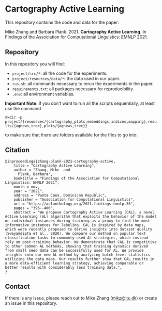 # Cartography Active Learning

This repository contains the code and data for the paper:

Mike Zhang and Barbara Plank. 2021. **Cartography Active Learning**. In Findings of the Association for Computational Linguistics: EMNLP 2021.

## Repository
In this repository you will find:

* `project/src/*`: all the code for the experiments.
* `project/resources/data/*`: the data used in our paper.
* `run.sh`: all commands necessary to rerun the experiments
in the paper.
* `requirements.txt`: all packages necessary for reproducibility.
* `.env`: all environment variables. 
  
**Important Note**: if you don't want to run all the scripts sequentially, at
least use the command 

`mkdir -p project/{resources/{cartography_plots,embeddings,indices,mapping},results/{agnews,trec},plots/{agnews,trec}}
` 

to make sure that there are folders available for the files to go into.

## Citation
```
@inproceedings{zhang-plank-2021-cartography-active,
    title = "Cartography Active Learning",
    author = "Zhang, Mike  and
      Plank, Barbara",
    booktitle = "Findings of the Association for Computational Linguistics: EMNLP 2021",
    month = nov,
    year = "2021",
    address = "Punta Cana, Dominican Republic",
    publisher = "Association for Computational Linguistics",
    url = "https://aclanthology.org/2021.findings-emnlp.36",
    pages = "395--406",
    abstract = "We propose Cartography Active Learning (CAL), a novel Active Learning (AL) algorithm that exploits the behavior of the model on individual instances during training as a proxy to find the most informative instances for labeling. CAL is inspired by data maps, which were recently proposed to derive insights into dataset quality (Swayamdipta et al., 2020). We compare our method on popular text classification tasks to commonly used AL strategies, which instead rely on post-training behavior. We demonstrate that CAL is competitive to other common AL methods, showing that training dynamics derived from small seed data can be successfully used for AL. We provide insights into our new AL method by analyzing batch-level statistics utilizing the data maps. Our results further show that CAL results in a more data-efficient learning strategy, achieving comparable or better results with considerably less training data.",
}
```
## Contact
If there is any issue, please reach out to Mike Zhang (mikz@itu.dk) or create an issue in this repository.
  
